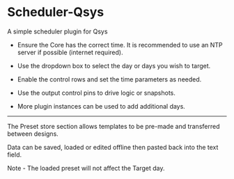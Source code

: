 # Scheduler-Qsys
A simple scheduler plugin for Qsys 

- Ensure the Core has the correct time. It is recommended to use an NTP server if possible (internet required).

- Use the dropdown box to select the day or days you wish to target.

- Enable the control rows and set the time parameters as needed.

- Use the output control pins to drive logic or snapshots.

- More plugin instances can be used to add additional days.


-----------------------------

The Preset store section allows templates to be pre-made and transferred between designs.

Data can be saved, loaded or edited offline then pasted back into the text field.

Note - The loaded preset will not affect the Target day.	
